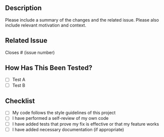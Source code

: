 ## Description

Please include a summary of the changes and the related issue. Please also include relevant motivation and context.

## Related Issue

Closes # (issue number)

## How Has This Been Tested?

- [ ] Test A
- [ ] Test B

## Checklist

- [ ] My code follows the style guidelines of this project
- [ ] I have performed a self-review of my own code
- [ ] I have added tests that prove my fix is effective or that my feature works
- [ ] I have added necessary documentation (if appropriate)
